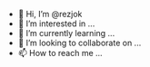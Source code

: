 - 👋 Hi, I’m @rezjok
- 👀 I’m interested in ...
- 🌱 I’m currently learning ...
- 💞️ I’m looking to collaborate on ...
- 📫 How to reach me ...

<!---
rezjok/rezjok is a ✨ special ✨ repository because its `README.md` (this file) appears on your GitHub profile.
You can click the Preview link to take a look at your changes.
--->
